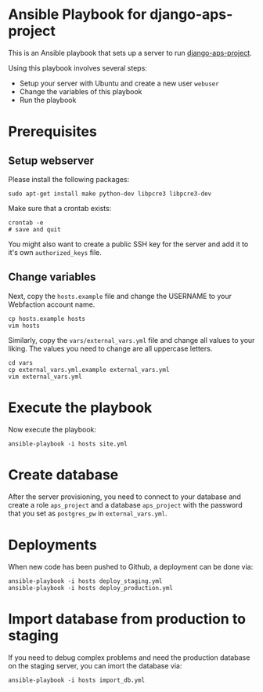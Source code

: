 # Ansible Playbook for django-aps-project

This is an Ansible playbook that sets up a server to run
[django-aps-project](https://github.com/bitmazk/django-aps-project).

Using this playbook involves several steps:

* Setup your server with Ubuntu and create a new user `webuser`
* Change the variables of this playbook
* Run the playbook

# Prerequisites

## Setup webserver

Please install the following packages:

    sudo apt-get install make python-dev libpcre3 libpcre3-dev

Make sure that a crontab exists:

    crontab -e
    # save and quit

You might also want to create a public SSH key for the server and add it to
it's own ``authorized_keys`` file.

## Change variables

Next, copy the `hosts.example` file and change the USERNAME to your Webfaction
account name.

    cp hosts.example hosts
    vim hosts

Similarly, copy the `vars/external_vars.yml` file and change all values to
your liking. The values you need to change are all uppercase letters.

    cd vars
    cp external_vars.yml.example external_vars.yml
    vim external_vars.yml

# Execute the playbook

Now execute the playbook:

    ansible-playbook -i hosts site.yml

# Create database

After the server provisioning, you need to connect to your database and create
a role ``aps_project`` and a database ``aps_project`` with the password that
you set as ``postgres_pw`` in ``external_vars.yml``.

# Deployments

When new code has been pushed to Github, a deployment can be done via:

    ansible-playbook -i hosts deploy_staging.yml
    ansible-playbook -i hosts deploy_production.yml

# Import database from production to staging

If you need to debug complex problems and need the production database on the
staging server, you can imort the database via:

    ansible-playbook -i hosts import_db.yml
